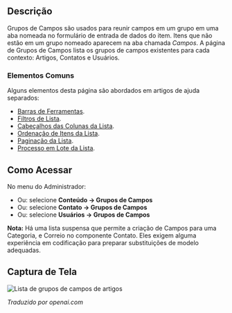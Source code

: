 <!-- Filename: Help4.x:Component:_Field_Groups  / Display title: Componente: Grupos de Campos -->

## Descrição

Grupos de Campos são usados para reunir campos em um grupo em uma aba nomeada no formulário de entrada de dados do item. Itens que não estão em um grupo nomeado aparecem na aba chamada *Campos*. A página de Grupos de Campos lista os grupos de campos existentes para cada contexto: Artigos, Contatos e Usuários.

### Elementos Comuns

Alguns elementos desta página são abordados em artigos de ajuda separados:

* [Barras de Ferramentas](jdocmanual?article=help/common-elements/toolbars).
* [Filtros de Lista](jdocmanual?article=help/common-elements/list-filters).
* [Cabeçalhos das Colunas da Lista](jdocmanual?article=help/common-elements/list-column-headers).
* [Ordenação de Itens da Lista](jdocmanual?article=help/common-elements/list-ordering).
* [Paginação da Lista](jdocmanual?article=help/common-elements/list-pagination).
* [Processo em Lote da Lista](jdocmanual?article=help/common-elements/list-batch-process).

## Como Acessar

No menu do Administrador:

- Ou: selecione **Conteúdo → Grupos de Campos**
- Ou: selecione **Contato → Grupos de Campos**
- Ou: selecione **Usuários → Grupos de Campos**

**Nota:** Há uma lista suspensa que permite a criação de Campos para uma
Categoria, e Correio no componente Contato. Eles exigem alguma experiência 
em codificação para preparar substituições de modelo adequadas.

## Captura de Tela

![Lista de grupos de campos de artigos](../../../ptbr/images/fields/articles-field-groups-list.png)

*Traduzido por openai.com*

